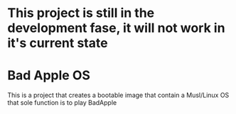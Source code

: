 # This project is still in the development fase, it will not work in it's current state

# Bad Apple OS

This is a project that creates a bootable image that contain a Musl/Linux OS that sole function is to play BadApple
